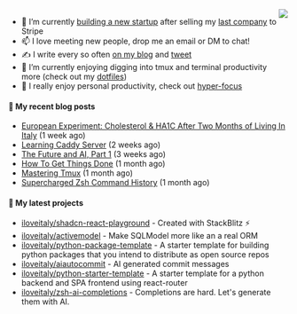 <img align="right" src="https://github-readme-stats.vercel.app/api?username=iloveitaly&show_icons=true&text_color=718096&hide_title=true"/>

- 🔭 I’m currently [building a new startup](https://mikebian.co/bye-stripe-on-to-the-next-adventure/) after selling my [last company](https://suitesync.io) to Stripe
- 📫 I love meeting new people, drop me an email or DM to chat!
- ✍️ I write every so often [on my blog](http://mikebian.co/) and [tweet](https://twitter.com/mike_bianco)
- 🌱 I’m currently enjoying digging into tmux and terminal productivity more (check out my [dotfiles](https://github.com/iloveitaly/dotfiles))
- 💬 I really enjoy personal productivity, check out [hyper-focus](https://github.com/iloveitaly/hyper-focus)

#### 📜 My recent blog posts


- [European Experiment: Cholesterol &amp; HA1C After Two Months of Living In Italy](https://mikebian.co/european-experiment-cholesterol-ha1c-after-two-months-of-living-in-italy/) (1 week ago)
- [Learning Caddy Server](https://mikebian.co/learning-caddy-server/) (2 weeks ago)
- [The Future and AI, Part 1](https://mikebian.co/the-future-and-ai-part-1/) (3 weeks ago)
- [How To Get Things Done](https://mikebian.co/how-to-get-things-done/) (1 month ago)
- [Mastering Tmux](https://mikebian.co/mastering-tmux/) (1 month ago)
- [Supercharged Zsh Command History](https://mikebian.co/supercharged-zsh-command-history/) (1 month ago)

#### 🌱 My latest projects


- [iloveitaly/shadcn-react-playground](https://github.com/iloveitaly/shadcn-react-playground) - Created with StackBlitz ⚡️
- [iloveitaly/activemodel](https://github.com/iloveitaly/activemodel) - Make SQLModel more like an a real ORM
- [iloveitaly/python-package-template](https://github.com/iloveitaly/python-package-template) - A starter template for building python packages that you intend to distribute as open source repos
- [iloveitaly/aiautocommit](https://github.com/iloveitaly/aiautocommit) - AI generated commit messages
- [iloveitaly/python-starter-template](https://github.com/iloveitaly/python-starter-template) - A starter template for a python backend and SPA frontend using react-router
- [iloveitaly/zsh-ai-completions](https://github.com/iloveitaly/zsh-ai-completions) - Completions are hard. Let&#39;s generate them with AI.


